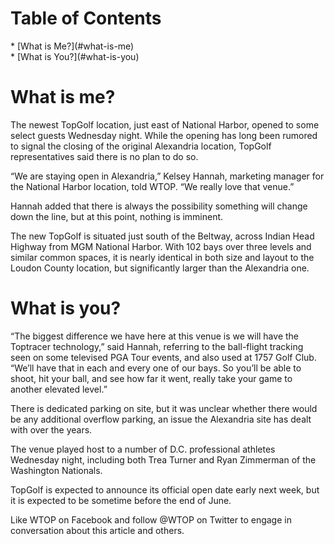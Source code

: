 
# Table of Contents

   <div tabindex="-1">* [What is Me?](#what-is-me)</div>
   * [What is You?](#what-is-you)
  
  
  
# What is me?

The newest TopGolf location, just east of National Harbor, opened to some select guests Wednesday night. While the opening has long been rumored to signal the closing of the original Alexandria location, TopGolf representatives said there is no plan to do so.

“We are staying open in Alexandria,” Kelsey Hannah, marketing manager for the National Harbor location, told WTOP. “We really love that venue.”

Hannah added that there is always the possibility something will change down the line, but at this point, nothing is imminent.

The new TopGolf is situated just south of the Beltway, across Indian Head Highway from MGM National Harbor. With 102 bays over three levels and similar common spaces, it is nearly identical in both size and layout to the Loudon County location, but significantly larger than the Alexandria one.


# What is you?
“The biggest difference we have here at this venue is we will have the Toptracer technology,” said Hannah, referring to the ball-flight tracking seen on some televised PGA Tour events, and also used at 1757 Golf Club. “We’ll have that in each and every one of our bays. So you’ll be able to shoot, hit your ball, and see how far it went, really take your game to another elevated level.”

There is dedicated parking on site, but it was unclear whether there would be any additional overflow parking, an issue the Alexandria site has dealt with over the years.

The venue played host to a number of D.C. professional athletes Wednesday night, including both Trea Turner and Ryan Zimmerman of the Washington Nationals.

TopGolf is expected to announce its official open date early next week, but it is expected to be sometime before the end of June.

Like WTOP on Facebook and follow @WTOP on Twitter to engage in conversation about this article and others.
